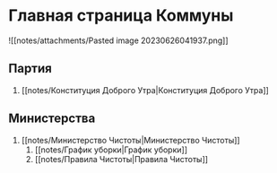 # Главная страница Коммуны
![[notes/attachments/Pasted image 20230626041937.png]]
## Партия
1. [[notes/Конституция Доброго Утра|Конституция Доброго Утра]]

## Министерства
1. [[notes/Министерство Чистоты|Министерство Чистоты]]
	1. [[notes/График уборки|График уборки]]
	2. [[notes/Правила Чистоты|Правила Чистоты]]